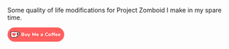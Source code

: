Some quality of life modifications for Project Zomboid I make in my spare time.

[![Ko-Fi Logo](https://raw.githubusercontent.com/Orcicorn-ProjectZomboid/.github/master/images/kofi.png)](https://ko-fi.com/orcicorn)
